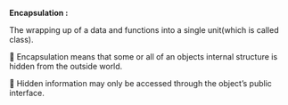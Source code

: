 **Encapsulation :**

The wrapping up of a data and functions into a single unit(which is called class).

 Encapsulation means that some or all of an objects internal structure is hidden from the outside world.

 Hidden information may only be accessed through the object’s public interface.